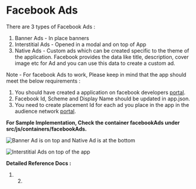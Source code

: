 # Facebook Ads

There are 3 types of Facebook Ads :

1. Banner Ads - In place banners
2. Interstitial Ads - Opened in a modal and on top of App
3. Native Ads - Custom ads which can be created specific to the theme of the application. Facebook provides the data like title, description, cover image etc for Ad and you can use this data to create a custom ad.

Note - For facebook Ads to work, Please keep in mind that the app should meet the below requirements : 

1. You should have created a application on facebook developers [portal](https://developers.facebook.com).
2. Facebook Id, Scheme and Display Name should be updated in app.json.
3. You need to create placement Id for each ad you place in the app in the audience network [portal](https://business.facebook.com).

**For Sample Implementation, Check the container facebookAds under src/js/containers/facebookAds.**

![Banner Ad is on top and Native Ad is at the bottom](../.gitbook/assets/image%20%281%29.png)

![Interstitial Ads on top of the app](../.gitbook/assets/image%20%282%29.png)

**Detailed Reference Docs :**

1. 2. 


